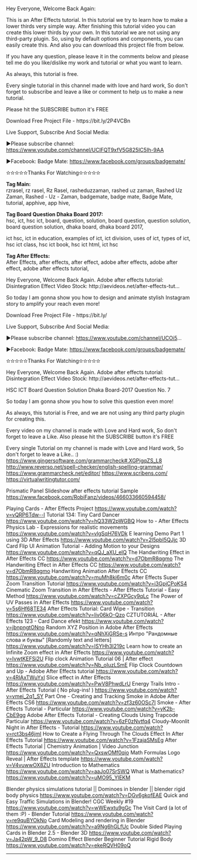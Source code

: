 
<p>
Hey Everyone, Welcome Back Again:

This is an After Effects tutorial. In this tutorial we try to learn how to make a lower thirds very simple way. After finishing this tutorial video you can create this lower thirds by your own. In this tutorial we are not using any third-party plugin. So, using by default options and components, you can easily create this. And also you can download this project file from below.


If you have any question, please leave it in the comments below and please tell me do you like/dislike my work and tutorial or what you want to learn.


As always, this tutorial is free.


Every single tutorial in this channel made with love and hard work, So don't forget to subscribe and leave a like or comment to help us to make a new tutorial.


Please hit the SUBSCRIBE button it's FREE
</p>
<p>
Download Free Project File - https://bit.ly/2P4VCBn
</p>
<p>
Live Support, Subscribe And Social Media:

▶Please subscribe channel: https://www.youtube.com/channel/UClFQT9xfV5G825IC5Ih-9AA

▶Facebook: Badge Mate: https://www.facebook.com/groups/badgemate/

✫✫✫✫✫Thanks For Watching✫✫✫✫✫
</p>



<b>Tag Main:</b>
<br />
rzrasel,
rz rasel,
Rz Rasel,
rasheduzzaman,
rashed uz zaman,
Rashed Uz Zaman,
Rashed - Uz - Zaman,
badgemate,
badge mate,
Badge Mate,
tutorial,
apphive,
app hive,

<b>Tag Board Question Dhaka Board 2017:</b>
<br />
hsc,
ict,
hsc ict,
board,
question,
solution,
board question,
question solution,
board question solution,
dhaka board,
dhaka board 2017,

ict hsc,
ict in education,
examples of ict, ict division, uses of ict, types of ict, hsc ict class, hsc ict book, hsc ict html, ict hsc

<b>Tag After Effects:</b>
<br />
After Effects,
after effects,
after effect,
adobe after effects,
adobe after effect,
adobe after effects tutorial,


<p>
Hey Everyone, Welcome Back Again.
Adobe after effects tutorial: Disintegration Effect Video Stock: http://aevideos.net/after-effects-tut...

So today I am gonna show you how to design and animate stylish Instagram story to amplify your reach even more!
</p>
<p>
Download Free Project File - https://bit.ly/
</p>
<p>
Live Support, Subscribe And Social Media:

▶Please subscribe channel: https://www.youtube.com/channel/UCOi5...

▶Facebook: Badge Mate: https://www.facebook.com/groups/badgemate/

✫✫✫✫✫Thanks For Watching✫✫✫✫✫
</p>




<p>
Hey Everyone, Welcome Back Again.
Adobe after effects tutorial: Disintegration Effect Video Stock: http://aevideos.net/after-effects-tut...

HSC ICT Board Question Solution Dhaka Board-2017 Question No. 7

So today I am gonna show you how to solve this question even more!

As always, this tutorial is Free, and we are not using any third party plugin for creating this. 

Every video on my channel is made with Love and Hard work, So don't forget to leave a Like. Also please hit the SUBSCRIBE button it's FREE

Every single Tutorial on my channel is made with Love and Hard work, So don't forget to leave a Like.. :)
https://www.gingersoftware.com/grammarcheck#.XGPigqZS_L8
http://www.reverso.net/spell-checker/english-spelling-grammar/
https://www.grammarcheck.net/editor/
https://www.scribens.com/
https://virtualwritingtutor.com/
</p>

Prismatic Panel Slideshow after effects tutorial
Sample
https://www.facebook.com/RobiFanz/videos/466033660594458/

Playing Cards - After Effects Project
https://www.youtube.com/watch?v=vQRP6Tdw--I
Tutorial 134: Tiny Card Dancer
https://www.youtube.com/watch?v=hQ33W2pWGBQ
How to - After Effects Physics Lab - Expressions for realistic movements
https://www.youtube.com/watch?v=vlgSqH76VDk
E learning Demo Part 1 using 3D After Effects
https://www.youtube.com/watch?v=2l5pbI5QJjc
3D Card Flip UI Animation Tutorial - Adding Motion to your Designs
https://www.youtube.com/watch?v=qQJ_aXU_elQ
The Handwriting Effect in After Effects CC
https://www.youtube.com/watch?v=d7ObmR8qgmo
The Handwriting Effect in After Effects CC
https://www.youtube.com/watch?v=d7ObmR8qgmo
Handwriting Animation After Effects CC
https://www.youtube.com/watch?v=muMh8ki6m0c
After Effects Super Zoom Transition Tutorial
https://www.youtube.com/watch?v=i3GpjCPoKS4
Cinematic Zoom Transition in After Effects - After Effects Tutorial - Easy Method
https://www.youtube.com/watch?v=cZXPGcy9qLc
The Power of UV Passes in After Effects
https://www.youtube.com/watch?v=5s6Hf68TE34
After Effects Tutorial: Card Wipe - Transition
https://www.youtube.com/watch?v=liv06kO-Qzo
CZTUTORIÁL - After Effects 123 - Card Dance efekt
https://www.youtube.com/watch?v=jbnpngtONno
Random XYZ Position in Adobe After Effects
https://www.youtube.com/watch?v=qNhXjGRSe-s
Интро "Рандомные слова и буквы" [Randomly text and letters]
https://www.youtube.com/watch?v=lSYHh3I219c
Learn how to create an Infinite Zoom effect in After Effects
https://www.youtube.com/watch?v=IvwtKEFSi2U
Flip clock Animation Tutorial 06 | After effect
https://www.youtube.com/watch?v=Nb_oIuzLSmE
Flip Clock Countdown and Up - Adobe After Effects tutorial
https://www.youtube.com/watch?v=4RlAxTWuYxI
Slice effect in After Effects
https://www.youtube.com/watch?v=PwV8PhwdLrU
Energy Trails Intro - After Effects Tutorial ( No plug-ins! )
https://www.youtube.com/watch?v=vmej_2q1_SY
Part One - Creating and Tracking Smoke in Adobe After Effects CS6
https://www.youtube.com/watch?v=zf3z60OSc7I
Smoke - After Effects Tutorial - Particular
https://www.youtube.com/watch?v=yK2b-CbE9gg
Adobe After Effects Tutorial - Creating Clouds Using Trapcode Particular
https://www.youtube.com/watch?v=6zF0zNvtfq4
Cloudy-Moonlit Night in After Effects - Tutorial
https://www.youtube.com/watch?v=rct3bs46jmI
How to Create a Flying Through The Clouds Effect In After Effects Tutorial
https://www.youtube.com/watch?v=1FzajaSMsEg
After Effects Tutorial | Chemistry Animation | Video Junction
https://www.youtube.com/watch?v=QxswOMf0qio
Math Formulas Logo Reveal | After Effects template
https://www.youtube.com/watch?v=V4vuwwOX8ZU
Introduction to Mathematics
https://www.youtube.com/watch?v=aaJo07SrSWQ
What is Mathematics?
https://www.youtube.com/watch?v=uMO95_YlEKM




Blender physics simulations tutorial || Dominoes in blender || blender rigid body physics
https://www.youtube.com/watch?v=DGv6gkofEAE
Quick and Easy Traffic Simulations in Blender! CGC Weekly #19
https://www.youtube.com/watch?v=wWEwxtu9gGc
The Visit Card (a lot of them :P) - Blender Tutorial
https://www.youtube.com/watch?v=re9quBYOkNo
Card Modeling and rendering in Blender
https://www.youtube.com/watch?v=a9Ng6hGLfUc
Double Sided Playing Cards in Blender 2.5 - Blender 3D
https://www.youtube.com/watch?v=Ja42pW_9_D8
Domino Effect Blender Beginner Tutorial Rigid Body
https://www.youtube.com/watch?v=ekeRQVH09oQ











---